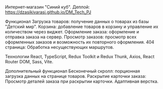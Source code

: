 Интернет-магазин "Синий куб".
Деплой: https://dzasikivarasi.github.io/DM_Tech_PJ

Функционал
Загрузка товаров: получение данных о товарах из базы "Детский мир".
Корзина: добавление товаров в корзину и управление их количеством через виджет.
Оформление заказа: оформление и отправка заказа на сервер.
Просмотр заказов: просмотр всех оформленных заказов и возможность их повторного оформления.
404 страница: Обработка несуществующих маршрутов.

Технологии
React, TypeScript, Redux Toolkit и Redux Thunk, Axios, React Router DOM, Sass, Vite.

Дополнительный функционал
Бесконечный скролл: порционная загрузка данных на странице товаров.
Раскрытие карточки заказа: Просмотр деталей заказа при раскрытии карточки.
Адаптивная верстка.
